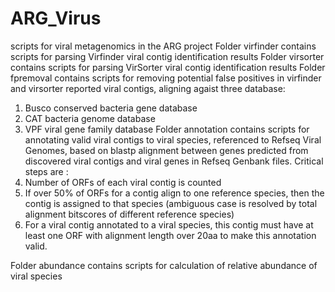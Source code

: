 # ARG_Virus
scripts for viral metagenomics in the ARG project
Folder virfinder contains scripts for parsing Virfinder viral contig identification results
Folder virsorter contains scripts for parsing VirSorter viral contig identification results
Folder fpremoval contains scripts for removing potential false positives in virfinder and virsorter reported viral contigs, aligning agaist three database:
   1. Busco conserved bacteria gene database
   2. CAT bacteria genome database
   3. VPF viral gene family database
Folder annotation contains scripts for annotating valid viral contigs to viral species, referenced to Refseq Viral Genomes, based on blastp alignment between genes predicted from discovered viral contigs and viral genes in Refseq Genbank files. Critical steps are :
   1. Number of ORFs of each viral contig is counted
   2. If over 50% of ORFs for a contig align to one reference species, then the contig is assigned to that species (ambiguous case is resolved by total alignment bitscores of different reference species)
   3. For a viral contig annotated to a viral species, this contig must have at least one ORF with alignment length over 20aa to make this annotation valid.

Folder abundance contains scripts for calculation of  relative abundance of viral species
